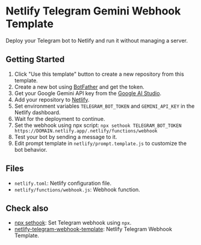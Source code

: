 # Netlify Telegram Gemini Webhook Template

Deploy your Telegram bot to Netlify and run it without managing a server.

## Getting Started

1. Click "Use this template" button to create a new repository from this template.
2. Create a new bot using [BotFather](https://t.me/botfather) and get the token.
3. Get your Google Gemini API key from the [Google AI Studio](https://aistudio.google.com/app/apikey).
4. Add your repository to [Netlify](https://app.netlify.com/start).
5. Set environment variables `TELEGRAM_BOT_TOKEN` and `GEMINI_API_KEY` in the Netlify dashboard.
6. Wait for the deployment to continue.
7. Set the webhook using npx script: `npx sethook TELEGRAM_BOT_TOKEN https://DOMAIN.netlify.app/.netlify/functions/webhook`
8. Test your bot by sending a message to it.
9. Edit prompt template in `netlify/prompt.template.js` to customize the bot behavior.

## Files

- `netlify.toml`: Netlify configuration file.
- `netlify/functions/webhook.js`: Webhook function.

## Check also

- [npx sethook](https://github.com/vvmspace/sethook): Set Telegram webhook using `npx`.
- [netlify-telegram-webhook-template](https://github.com/vvmspace/netlify-telegram-webhook-template): Netlify Telegram Webhook Template.
